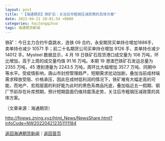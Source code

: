 ```yaml
---
layout: post
title: "【海通期货】铁矿石：关注后市粗钢压减政策的具体方案"
date: 2022-04-21 10:01:54 +0800
categories: haitongqihuo
tags: 海通期货新闻
---
```

<p>铁矿：今日主力合约午盘跳水，连铁 09 合约，永安期货买单持仓增加1886手，卖单持仓减少 10571 手；前二十名期货公司买单持仓增加 9126 手，卖单持仓减少 14012 手。Mysteel 数据显示，4 月 19 日铁矿石现货港口成交量为 108 万吨，环比增加，高于上周的成交量均值 91.16 万吨。本期 19 港澳巴铁矿石发运总量为 2355 万吨，45 港到港量为 2243.5 万吨，周环比大幅增加 357.7 万吨、同期中等水平。受疫情影响，唐山市封控管理趋严，短期需求扰动加剧，叠加当前成材端需求释放受阻、价格承压，因此在成材低利润的情况下，铁矿难有大幅走高的可能，而地产、宏观层面的利好能为此时的黑色系商品托底，叠加临近五一假期、钢厂节前存在补库预期，预计短期盘面仍维持震荡走势，关注后市粗钢压减政策的具体方案。</p><p class="em_media">（文章来源：海通期货）</p>

<http://finews.zning.xyz/html_News/NewsShare.html?infoCode=NW202204212351111184>

[返回海通期货新闻](//finews.withounder.com/category/haitongqihuo.html)｜[返回首页](//finews.withounder.com/)